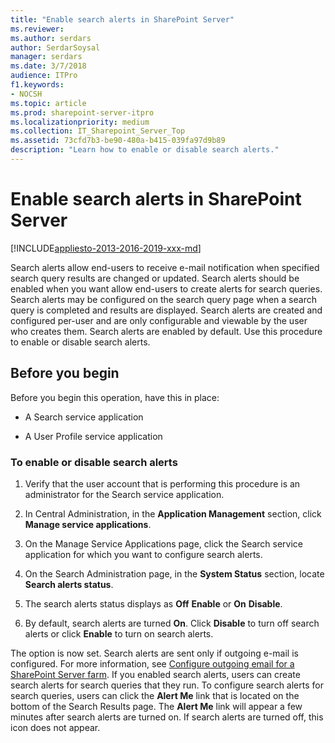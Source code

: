 ```yaml
---
title: "Enable search alerts in SharePoint Server"
ms.reviewer: 
ms.author: serdars
author: SerdarSoysal
manager: serdars
ms.date: 3/7/2018
audience: ITPro
f1.keywords:
- NOCSH
ms.topic: article
ms.prod: sharepoint-server-itpro
ms.localizationpriority: medium
ms.collection: IT_Sharepoint_Server_Top
ms.assetid: 73cfd7b3-be90-480a-b415-039fa97d9b89
description: "Learn how to enable or disable search alerts."
---
```


# Enable search alerts in SharePoint Server

[!INCLUDE[appliesto-2013-2016-2019-xxx-md](../includes/appliesto-2013-2016-2019-xxx-md.md)]
  
Search alerts allow end-users to receive e-mail notification when specified search query results are changed or updated. Search alerts should be enabled when you want allow end-users to create alerts for search queries. Search alerts may be configured on the search query page when a search query is completed and results are displayed. Search alerts are created and configured per-user and are only configurable and viewable by the user who creates them. Search alerts are enabled by default. Use this procedure to enable or disable search alerts.
  
    
## Before you begin
<a name="begin"> </a>

Before you begin this operation, have this in place:
  
- A Search service application 
    
- A User Profile service application
    
### To enable or disable search alerts

1. Verify that the user account that is performing this procedure is an administrator for the Search service application.
    
2. In Central Administration, in the **Application Management** section, click **Manage service applications**.
    
3. On the Manage Service Applications page, click the Search service application for which you want to configure search alerts. 
    
4. On the Search Administration page, in the **System Status** section, locate **Search alerts status**.
    
5. The search alerts status displays as **Off** **Enable** or **On** **Disable**. 
    
6. By default, search alerts are turned **On**. Click **Disable** to turn off search alerts or click **Enable** to turn on search alerts. 
    
The option is now set. Search alerts are sent only if outgoing e-mail is configured. For more information, see [Configure outgoing email for a SharePoint Server farm](../administration/outgoing-email-configuration.md). If you enabled search alerts, users can create search alerts for search queries that they run. To configure search alerts for search queries, users can click the **Alert Me** link that is located on the bottom of the Search Results page. The **Alert Me** link will appear a few minutes after search alerts are turned on. If search alerts are turned off, this icon does not appear. 
  

